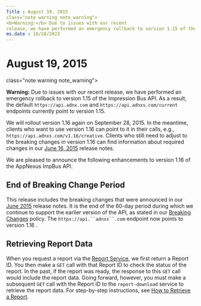 ```yaml
---
Title : August 19, 2015
class="note warning note_warning">
<b>Warning:</b> Due to issues with our recent
release, we have performed an emergency rollback to version 1.15 of the
ms.date : 10/28/2023
---
```



# August 19, 2015





class="note warning note_warning">

<b>Warning:</b> Due to issues with our recent
release, we have performed an emergency rollback to version 1.15 of the
Impression Bus API. As a result, the default `https://api.adnx.com` and
`https://api.adnxs.com/current` endpoints currently point to version
1.15.

We will rollout version 1.16 again on September 28, 2015. In the
meantime, clients who want to use version 1.16 can point to it in their
calls, e.g., `https://api.adnxs.com/v1.16/creative`. Clients who still
need to adjust to the breaking changes in version 1.16 can find
information about required changes in our
<a href="https://docs.xandr.com/csh?context=70355722" class="xref"
target="_blank">June 16, 2015</a> release notes.





We are pleased to announce the following enhancements to version 1.16 of
the AppNexus ImpBus API.



## End of Breaking Change Period

This release includes the breaking changes that were announced in our <a
href="june-16--2015.md"
class="xref" target="_blank">June 2015</a> release notes. It is the end
of the 60-day period during which we continue to support the earlier
version of the API, as stated in our <a
href="breaking-changes.md"
class="xref" target="_blank">Breaking Changes</a> policy. The
`https://api.``adnxs``.com` endpoint now points
to version 1.16 .





## Retrieving Report Data

When you request a report via the <a
href="report-service.md"
class="xref" target="_blank">Report Service</a>, we first return a
Report ID. You then make a `GET` call with that Report ID to check the
status of the report. In the past, if the report was ready, the response
to this `GET` call would include the report data. Going forward,
however, you must make a subsequent `GET` call with the Report ID to
the `report-download` service to retrieve the report data. For
step-by-step instructions, see <a
href="report-service.md"
class="xref" target="_blank">How to Retrieve a Report</a>.






